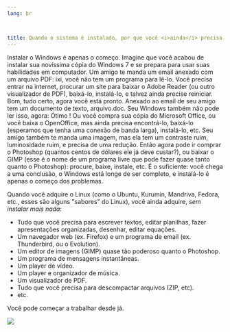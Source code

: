 ```yaml
---
lang: br



title: Quando o sistema é instalado, por que você <i>ainda</i> precisa instalar coisas?
---
```


Instalar o Windows é apenas o começo. Imagine que você acabou de instalar sua novíssima cópia do Windows 7 e se prepara para usar suas habilidades em computador. Um amigo te manda um email anexado com um arquivo PDF: ixi, você não tem um programa para lê-lo. Você precisa entrar na internet, procurar um site para baixar o Adobe Reader (ou outro visualizador de PDF), baixá-lo, instalá-lo, e talvez ainda precise reiniciar. Bom, tudo certo, agora você está pronto. Anexado ao email de seu amigo tem um documento de texto, arquivo.doc. Seu Windows também não pode ler isso, agora: Ótimo ! Ou você compra sua cópia do Microsoft Office, ou você baixa o OpenOffice, mas ainda precisa encontrá-lo, baixá-lo (esperamos que tenha uma conexão de banda larga), instalá-lo, etc. Seu amigo também te manda uma imagem, mas ela tem um contraste ruim, luminosidade ruim, e precisa de uma redução. Então agora pode ir comprar o Photoshop (quantos centos de dólares ele já deve custar?), ou baixar o GIMP (esse é o nome de um programa livre que pode fazer quase tanto quanto o Photoshop): procure, baixe, instale, etc. É o suficiente: você chega a uma conclusão, o Windows está longe de ser completo, e instalá-lo é apenas o começo dos problemas.

Quando você adquire o Linux (como o Ubuntu, Kurumin, Mandriva, Fedora, etc., esses são alguns "sabores" do Linux), você ainda adquire, <i>sem instalar mais nada</i>:

<ul>


<li>Tudo que você precisa para escrever textos, editar planilhas, fazer apresentações organizadas, desenhar, editar equações.</li>

<li>Um navegador web (ex. Firefox) e um programa de email (ex. Thunderbird, ou o Evolution).</li>

<li>Um editor de imagens (GIMP) quase tão poderoso quanto o Photoshop.</li>

<li>Um programa de mensagens instantâneas.</li>

<li>Um player de vídeo.</li>

<li>Um player e organizador de música.</li>

<li>Um visualizador de PDF.</li>

<li>Tudo que você precisa para descompactar arquivos (ZIP, etc).</li>

<li>etc.</li>

</ul>

Você pode começar a trabalhar desde já.

<img src="Images/app_menu.png" />




